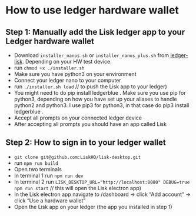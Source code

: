 # How to use ledger hardware wallet

## Step 1: Manually add the Lisk ledger app to your Ledger hardware wallet

- Download `installer_nanos.sh` or `installer_nanos_plus.sh` from [ledger-lisk](https://github.com/Zondax/ledger-lisk/releases). Depending on your HW test device.
- run `chmod +x ./installer.sh`
- Make sure you have python3 on your environment
- Connect your ledger nano to your computer
- run `./installer.sh load` // to push the Lisk app to your ledger)
- You might need to do pip install ledgerblue . Make sure you use pip for python3, depending on how you have set up your aliases to handle python2 and python3. I use pip3 for python3, in that case do pip3 install ledgerblue .
- Accept all prompts on your connected ledger device
- After accepting all prompts you should have an app called Lisk

## Step 2: How to sign in to your ledger wallet
- `git clone git@github.com:LiskHQ/lisk-desktop.git`
- run `npm run build`
- Open two terminals
- In terminal 1 run `npm run dev`
- In terminal 2 run `LISK_DESKTOP_URL="http://localhost:8080" DEBUG=true npm run start` // this will open the Lisk electron app)
- In the Lisk electron app navigate to /dashboard → click “Add account” → click “Use a hardware wallet”
- Open the Lisk app on your ledger (the app you installed in step 1)
